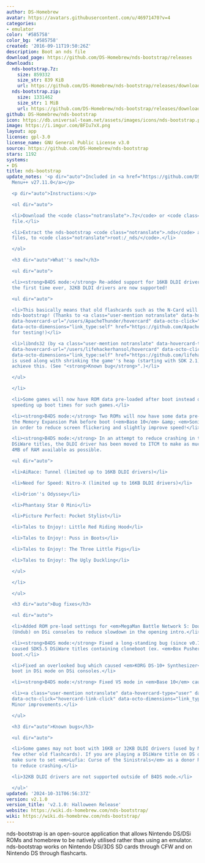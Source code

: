 ```yaml
---
author: DS-Homebrew
avatar: https://avatars.githubusercontent.com/u/46971470?v=4
categories:
- emulator
color: '#585758'
color_bg: '#585758'
created: '2016-09-11T19:50:26Z'
description: Boot an nds file
download_page: https://github.com/DS-Homebrew/nds-bootstrap/releases
downloads:
  nds-bootstrap.7z:
    size: 859332
    size_str: 839 KiB
    url: https://github.com/DS-Homebrew/nds-bootstrap/releases/download/v2.1.0/nds-bootstrap.7z
  nds-bootstrap.zip:
    size: 1331462
    size_str: 1 MiB
    url: https://github.com/DS-Homebrew/nds-bootstrap/releases/download/v2.1.0/nds-bootstrap.zip
github: DS-Homebrew/nds-bootstrap
icon: https://db.universal-team.net/assets/images/icons/nds-bootstrap.png
image: https://i.imgur.com/BFIu7xX.png
layout: app
license: gpl-3.0
license_name: GNU General Public License v3.0
source: https://github.com/DS-Homebrew/nds-bootstrap
stars: 1192
systems:
- DS
title: nds-bootstrap
update_notes: '<p dir="auto">Included in <a href="https://github.com/DS-Homebrew/TWiLightMenu/releases/tag/v27.11.0"><strong>TW</strong>i<strong>L</strong>ight
  Menu++ v27.11.0</a></p>

  <p dir="auto">Instructions:</p>

  <ol dir="auto">

  <li>Download the <code class="notranslate">.7z</code> or <code class="notranslate">.zip</code>
  file.</li>

  <li>Extract the nds-bootstrap <code class="notranslate">.nds</code> and <code class="notranslate">.ver</code>
  files, to <code class="notranslate">root:/_nds/</code>.</li>

  </ol>

  <h3 dir="auto">What''s new?</h3>

  <ul dir="auto">

  <li><strong>B4DS mode:</strong> Re-added support for 16KB DLDI drivers, and for
  the first time ever, 32KB DLDI drivers are now supported!

  <ul dir="auto">

  <li>This basically means that old flashcards such as the N-Card will now work with
  nds-bootstrap! (Thanks to <a class="user-mention notranslate" data-hovercard-type="user"
  data-hovercard-url="/users/ApacheThunder/hovercard" data-octo-click="hovercard-link-click"
  data-octo-dimensions="link_type:self" href="https://github.com/ApacheThunder">@ApacheThunder</a>
  for testing!)</li>

  <li>libnds32 (by <a class="user-mention notranslate" data-hovercard-type="user"
  data-hovercard-url="/users/lifehackerhansol/hovercard" data-octo-click="hovercard-link-click"
  data-octo-dimensions="link_type:self" href="https://github.com/lifehackerhansol">@lifehackerhansol</a>)
  is used along with shrinking the game''s heap (starting with SDK 2.1) in order to
  achieve this. (See "<strong>Known bug</strong>".)</li>

  </ul>

  </li>

  <li>Some games will now have ROM data pre-loaded after boot instead of before boot,
  speeding up boot times for such games.</li>

  <li><strong>B4DS mode:</strong> Two ROMs will now have some data pre-loaded into
  the Memory Expansion Pak before boot (<em>Base 10</em> &amp; <em>Sonic Rush Adventure</em>)
  in order to reduce screen flickering and slightly improve speed!</li>

  <li><strong>B4DS mode:</strong> In an attempt to reduce crashing in the following
  DSiWare titles, the DLDI driver has been moved to ITCM to make as much of the console''s
  4MB of RAM available as possible.

  <ul dir="auto">

  <li>AiRace: Tunnel (limited up to 16KB DLDI drivers)</li>

  <li>Need for Speed: Nitro-X (limited up to 16KB DLDI drivers)</li>

  <li>Orion''s Odyssey</li>

  <li>Phantasy Star 0 Mini</li>

  <li>Picture Perfect: Pocket Stylist</li>

  <li>Tales to Enjoy!: Little Red Riding Hood</li>

  <li>Tales to Enjoy!: Puss in Boots</li>

  <li>Tales to Enjoy!: The Three Little Pigs</li>

  <li>Tales to Enjoy!: The Ugly Duckling</li>

  </ul>

  </li>

  </ul>

  <h3 dir="auto">Bug fixes</h3>

  <ul dir="auto">

  <li>Added ROM pre-load settings for <em>MegaMan Battle Network 5: Double Team DS</em>
  (Undub) on DSi consoles to reduce slowdown in the opening intro.</li>

  <li><strong>B4DS mode:</strong> Fixed a long-standing bug (since v0.73.0) which
  caused SDK5.5 DSiWare titles containing cloneboot (ex. <em>Box Pusher</em>) to not
  boot.</li>

  <li>Fixed an overlooked bug which caused <em>KORG DS-10+ Synthesizer</em> to not
  boot in DSi mode on DSi consoles.</li>

  <li><strong>B4DS mode:</strong> Fixed VS mode in <em>Base 10</em> causing a crash.</li>

  <li><a class="user-mention notranslate" data-hovercard-type="user" data-hovercard-url="/users/lifehackerhansol/hovercard"
  data-octo-click="hovercard-link-click" data-octo-dimensions="link_type:self" href="https://github.com/lifehackerhansol">@lifehackerhansol</a>:
  Minor improvements.</li>

  </ul>

  <h3 dir="auto">Known bugs</h3>

  <ul dir="auto">

  <li>Some games may not boot with 16KB or 32KB DLDI drivers (used by N-Card or a
  few other old flashcards). If you are playing a DSiWare title on DS or DS Lite,
  make sure to set <em>Lufia: Curse of the Sinistrals</em> as a donor ROM in order
  to reduce crashing.</li>

  <li>32KB DLDI drivers are not supported outside of B4DS mode.</li>

  </ul>'
updated: '2024-10-31T06:56:37Z'
version: v2.1.0
version_title: 'v2.1.0: Halloween Release'
website: https://wiki.ds-homebrew.com/nds-bootstrap/
wiki: https://wiki.ds-homebrew.com/nds-bootstrap/
---
```

nds-bootstrap is an open-source application that allows Nintendo DS/DSi ROMs and homebrew to be natively utilised rather than using an emulator. nds-bootstrap works on Nintendo DSi/3DS SD cards through CFW and on Nintendo DS through flashcarts.